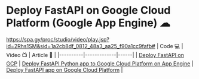 # Deploy FastAPI on Google Cloud Platform (Google App Engine) ☁ 

https://spa.gy/proc/studio/video/play.jsp?id=2Rhs1SM&sid=1a2cb8df_0812_48a3_aa25_f90a1cc9fafb#
| Code 💻 | Video 📺 | Article 📝 |
|----------|-------------|------|
| [Deploy FastAPI on GCP](https://github.com/windson/fastapi/tree/fastapi-deploy-google-cloud-platform) | [Deploy FastAPI Python app to Google Cloud Platform on App Engine](https://bit.ly/3g0VwFE) | [Deploy FastAPI app on Google Cloud Platform](https://bit.ly/3axKog8) |
